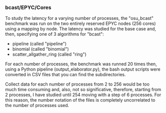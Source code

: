 ### bcast/EPYC/Cores

To study the latency for a varying number of processes, the "osu_bcast" benchmark was run
on the two entirely reserved EPYC nodes (256 cores) using a mapping by node. The latency
was studied for the base case and, then, specifying one of 3 algorithms for "bcast":

- pipeline (called "pipeline")
- binomial (called "binomial")
- scatter_allgather_ring (called "ring")

For each number of processes, the benchmark was runned 20 times then, using a Python pipeline (output_elaborator.py),
the bash output scripts were converted in CSV files that you can find the subdirectories. 

Collect data for each number of processes from 2 to 256 would be too much time consuming and,
also, not so significative, therefore, starting from 2 processes, I have studied until 254 moving
with a step of 6 processes. For this reason, the number notation of the files is completely
uncorrelated to the number of processes used. 
